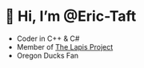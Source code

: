 # 👋 Hi, I’m @Eric-Taft
- Coder in C++ & C#
- Member of [The Lapis Project](https://github.com/LapisTM)
- Oregon Ducks Fan
